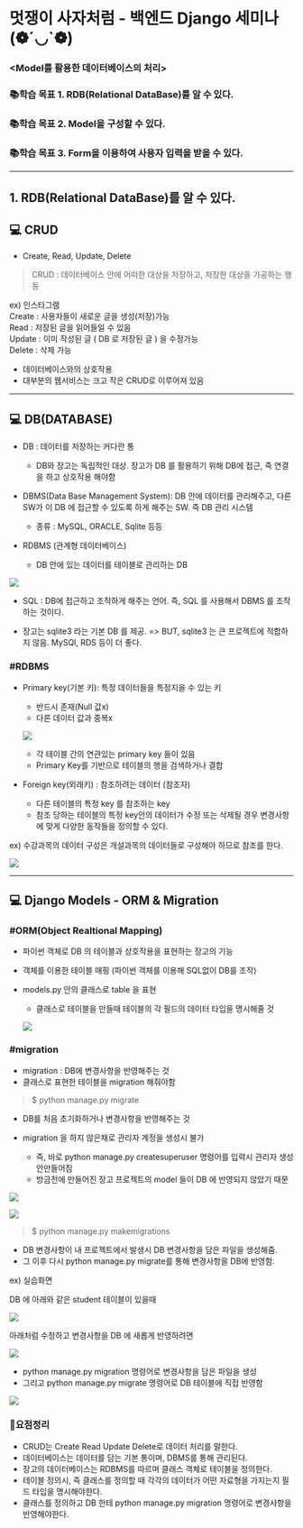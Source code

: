 # 멋쟁이 사자처럼 - 백엔드 Django 세미나 (❁´◡`❁)

### <Model를 활용한 데이터베이스의 처리>
### 📚학습 목표 1. RDB(Relational DataBase)를 알 수 있다.
### 📚학습 목표 2. Model을 구성할 수 있다.
### 📚학습 목표 3. Form을 이용하여 사용자 입력을 받을 수 있다. 

---

## 1. RDB(Relational DataBase)를 알 수 있다.

## 💻 CRUD

- Create, Read, Update, Delete
> CRUD : 데이터베이스 안에 어떠한 대상을 저장하고, 저장한 대상을 가공하는 행동
 
ex) 인스타그램<br>
Create : 사용자들이 새로운 글을 생성(저장)가능<br>
Read : 저장된 글을 읽어들일 수 있음<br>
Update : 이미 작성된 글 ( DB 로 저장된 글 ) 을 수정가능<br>
Delete : 삭제 가능<br>

- 데이터베이스와의 상호작용
- 대부분의 웹서비스는 크고 작은 CRUD로 이루어져 있음

---

## 💻 DB(DATABASE)

- DB : 데이터를 저장하는 커다란 통

  - DB와 장고는 독립적인 대상. 장고가 DB 를 활용하기 위해 DB에 접근, 즉 연결을 하고 상호작용 해야함
   
- DBMS(Data Base Management System): DB 안에 데이터를 관리해주고, 다른 SW가 이 DB 에 접근할 수 있도록 하게 해주는 SW. 즉 DB 관리 시스템
  - 종류 : MySQL, ORACLE, Sqlite 등등
    
- RDBMS (관계형 데이터베이스)
    - DB 안에 있는 데이터를 테이블로 관리하는 DB

![](https://velog.velcdn.com/images/msung99/post/732116e1-c8cd-4c39-8e5f-4551276c0954/image.png)

- SQL : DB에 접근하고 조작하게 해주는 언어.
즉, SQL 를 사용해서 DBMS 를 조작하는 것이다.

- 장고는 sqlite3 라는 기본 DB 를 제공. => BUT, sqlite3 는 큰 프로젝트에 적합하지 않음. MySQl, RDS 등이 더 좋다.

### #RDBMS
- Primary key(기본 키): 특정 데이터들을 특정지을 수 있는 키
    - 반드시 존재(Null 값x)
    - 다른 데이터 값과 중복x
    
    ![](https://velog.velcdn.com/images/msung99/post/e7daadb6-1da3-4243-83ca-bc2b4a31b639/image.png)

   
    - 각 테이블 간의 연관있는 primary key 들이 있음
    - Primary Key를 기반으로 테이블의 행을 검색하거나 결합

- Foreign  key(외래키) : 참조하려는 데이터 (참조자)
 
   - 다른 테이블의 특정 key 를 참조하는 key
   - 참조 당하는 테이블의 특정 key안의 데이터가 수정 또는 삭제될 경우 변경사항에 맞게 다양한 동작들을 정의할 수 있다.
   
   
ex) 수강과목의 데이터 구성은 개설과목의 데이터들로 구성해야 하므로 참조를 한다.

![](https://velog.velcdn.com/images/msung99/post/50325261-940a-4e8d-817d-4f43a9a9adb4/image.png)


---


## 💻 Django Models - ORM & Migration


### #ORM(Object Realtional Mapping)
- 파이썬 객체로 DB 의 테이블과 상호작용을 표현하는 장고의 기능 
- 객체를 이용한 테이블 매핑 (파이썬 객체를 이용해 SQL없이 DB를 조작)
- models.py 안의 클래스로 table 을 표현
  - 클래스로 테이블을 만들때 테이블의 각 필드의 데이터 타입을 명시해줄 것
  
  ![](https://velog.velcdn.com/images/msung99/post/a624d8b2-b03b-435f-a9a6-f5455908e9fe/image.png)

  

### #migration
- migration : DB에 변경사항을 반영해주는 것
- 클래스로 표현한 테이블을 migration 해줘야함
> $ python manage.py migrate  
  - DB를 처음 초기화하거나 변경사항을 반영해주는 것
  
  - migration 을 하지 않은채로 관리자 계정을 생성시 불가
     - 즉, 바로 python manage.py createsuperuser 명령어를 입력시 관리자 생성 안만들어짐
     - 방금전에 만들어진 장고 프로젝트의 model 들이 DB 에 반영되지 않았기 때문

![](https://velog.velcdn.com/images/msung99/post/1a3c42aa-f97f-4a9b-833b-43feb0053106/image.png)

![](https://velog.velcdn.com/images/msung99/post/a877c7af-e1b1-4bef-9636-0f4d2fc5babd/image.png)

> $ python manage.py makemigrations

   - DB 변경사항이 내 프로젝트에서 발생시 DB 변경사항을 담은 파일을 생성해줌.
   - 그 이후 다시 python manage.py migrate를 통해 변경사항을 DB에 반영함.

ex) 실습화면

DB 에 아래와 같은 student 테이블이 있을때

![](https://velog.velcdn.com/images/msung99/post/5024d5f7-bfd6-4223-9ce1-344c5ec3fc31/image.png)

아래처럼 수정하고 변경사항을 DB 에 새롭게 반영하려면

![](https://velog.velcdn.com/images/msung99/post/fe10faff-8825-426b-b65f-af1009c2445a/image.png)

- python manage.py migration 명령어로 변경사항을 담은 파일을 생성
- 그리고 python manage.py migrate 명령어로 DB 테이블에 직접 반영함

![](https://velog.velcdn.com/images/msung99/post/8d5c502d-10f1-4f88-ae30-a2fdccab1235/image.png)


### 🎁요점정리
- CRUD는 Create Read Update Delete로 데이터 처리를 말한다.
- 데이터베이스는 데이터를 담는 기본 통이며, DBMS를 통해 관리된다. 
- 장고의 데이터베이스는 RDBMS를 따르며 클래스 객체로 테이블을 정의한다.
- 테이블 정의시, 즉 클래스를 정의할 때 각각의 데이터가 어떤 자료형을 가지는지 필드 타입을 명시해야한다.
- 클래스를 정의하고 DB 한테 python manage.py migration 명령어로 변경사항을 반영해야한다.






